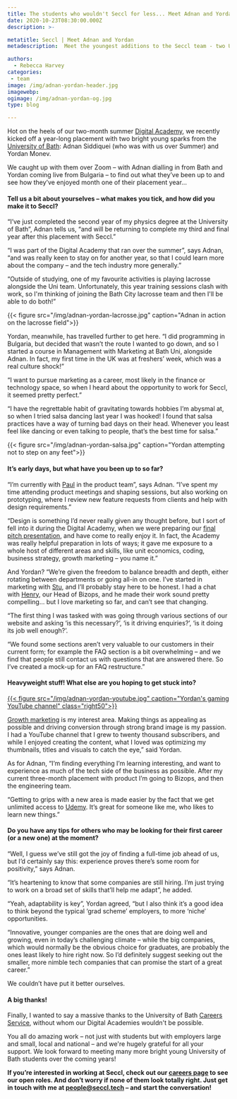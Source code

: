 ```yaml
---
title: The students who wouldn't Seccl for less... Meet Adnan and Yordan
date: 2020-10-23T08:30:00.000Z
description: >-

metatitle: Seccl | Meet Adnan and Yordan
metadescription:  Meet the youngest additions to the Seccl team - two University of Bath students plunging into fintech for their placement year

authors:
  - Rebecca Harvey
categories:
 - team
image: /img/adnan-yordan-header.jpg
imagewebp:
ogimage: /img/adnan-yordan-og.jpg
type: blog

---
```


Hot on the heels of our two-month summer [Digital Academy](/blog/digital-academy-launch), we recently kicked off a year-long placement with two bright young sparks from the <a href="https://www.bath.ac.uk/" target="_blank">University of Bath</a>: Adnan Siddiquei (who was with us over Summer) and Yordan Monev.

We caught up with them over Zoom – with Adnan dialling in from Bath and Yordan coming live from Bulgaria – to find out what they’ve been up to and see how they’ve enjoyed month one of their placement year...


#### Tell us a bit about yourselves – what makes you tick, and how did you make it to Seccl?


“I’ve just completed the second year of my physics degree at the University of Bath”, Adnan tells us, “and will be returning to complete my third and final year after this placement with Seccl.”

“I was part of the Digital Academy that ran over the summer”, says Adnan, “and was really keen to stay on for another year, so that I could learn more about the company – and the tech industry more generally.”

“Outside of studying, one of my favourite activities is playing lacrosse alongside the Uni team. Unfortunately, this year training sessions clash with work, so I'm thinking of joining the Bath City lacrosse team and then I'll be able to do both!”

{{< figure src="/img/adnan-yordan-lacrosse.jpg" caption="Adnan in action on the lacrosse field">}}

Yordan, meanwhile, has travelled further to get here. “I did programming in Bulgaria, but decided that wasn’t the route I wanted to go down, and so I started a course in Management with Marketing at Bath Uni, alongside Adnan. In fact, my first time in the UK was at freshers’ week, which was a real culture shock!”

“I want to pursue marketing as a career, most likely in the finance or technology space, so when  I heard about the opportunity to work for Seccl, it seemed pretty perfect.”

“I have the regrettable habit of gravitating towards hobbies I’m abysmal at, so when I tried salsa dancing last year I was hooked! I found that salsa practices have a way of turning bad days on their head. Whenever you least feel like dancing or even talking to people, that’s the best time for salsa.”

{{< figure src="/img/adnan-yordan-salsa.jpg" caption="Yordan attempting not to step on any feet">}}


#### It’s early days, but what have you been up to so far?


“I’m currently with [Paul](/authors/paul-lacey) in the product team”, says Adnan. “I’ve spent my time attending product meetings and shaping sessions, but also working on prototyping, where I review new feature requests from clients and help with design requirements.”

“Design is something I’d never really given any thought before, but I sort of fell into it during the Digital Academy, when we were preparing our [final pitch presentation](/blog/digital-academy-graduation/), and have come to  really enjoy it. In fact, the Academy was really helpful preparation in lots of ways; it gave me exposure to a whole host of different areas and skills, like unit economics, coding, business strategy, growth marketing – you name it.”

And Yordan? “We’re given the freedom to balance breadth and depth, either rotating between departments or going all-in on one. I’ve started in marketing with [Stu](/authors/stuart-sheppard), and I’ll probably stay here to be honest. I had a chat with <a href="https://www.linkedin.com/in/henryaallen/" target="_blank">Henry</a>, our Head of Bizops, and he made their work sound pretty compelling... but I love marketing so far, and can’t see that changing.

“The first thing I was tasked with was going through various sections of our website and asking ‘is this necessary?’, ‘is it driving enquiries?’, ‘is it doing its job well enough?’.

“We found some sections aren’t very valuable to our customers in their current form; for example the FAQ section is a bit overwhelming – and we find that people still contact us with questions that are answered there. So I’ve created a mock-up for an FAQ restructure.”


#### Heavyweight stuff! What else are you hoping to get stuck into?

<a href="https://www.youtube.com/c/Yocimir/featured" target="_blank"> {{< figure src="/img/adnan-yordan-youtube.jpg" caption="Yordan's gaming YouTube channel" class="right50">}} </a>

<a href="https://digitalmarketinginstitute.com/blog/growth-hacking-explained-can-benefit" target="_blank">Growth marketing</a> is my interest area. Making things as appealing as possible and driving conversion through strong brand image is my passion. I had a YouTube channel that I grew to twenty thousand subscribers, and while I enjoyed creating the content, what I loved was optimizing my thumbnails, titles and visuals to catch the eye,” said Yordan.

As for Adnan, “I’m finding everything I’m learning interesting, and want to experience as much of the tech side of the business as possible. After my current three-month placement with product I’m going to Bizops, and then the engineering team.

“Getting to grips with a new area is made easier by the fact that we get unlimited access to [Udemy](/blog/like-learning-love-seccl). It’s great for someone like me, who likes to learn new things.”


#### Do you have any tips for others who may be looking for their first career (or a new one) at the moment?


“Well, I guess we’ve still got the joy of finding a full-time job ahead of us, but I’d certainly say this: experience proves there’s some room for positivity,” says Adnan.

“It’s heartening to know that some companies are still hiring. I’m just trying to work on a broad set of skills that’ll help me adapt”, he added.

“Yeah, adaptability is key”, Yordan agreed, “but I also think it’s a good idea to think beyond the typical ‘grad scheme’ employers, to more ‘niche’ opportunities.

“Innovative, younger companies are the ones that are doing well and growing, even in today’s challenging climate – while the big companies, which would normally be the obvious choice for graduates, are probably the ones least likely to hire right now. So I’d definitely suggest seeking out the smaller, more nimble tech companies that can promise the start of a great career.”


We couldn’t have put it better ourselves.

#### A big thanks!

Finally, I wanted to say a massive thanks to the University of Bath <a href="https://www.bath.ac.uk/professional-services/careers-service/" target="_blank">Careers Service</a>, without whom our Digital Academies wouldn't be possible.

You all do amazing work – not just with students but with employers large and small, local and national – and we're hugely grateful for all your support. We look forward to meeting many more bright young University of Bath students over the coming years!


__If you’re interested in working at Seccl, check out our [careers page](/careers) to see our open roles. And don’t worry if none of them look totally right. Just get in touch with me at <a href="mailto:people@seccl.tech?subject=I'm interested in working at Seccl!">people@seccl.tech</a> – and start the conversation!__
